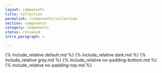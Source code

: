 ```yaml
---
layout: components
title: Collection
permalink: /components/collection
section: components
category: components
status: released
intro_paragraph: >

---
```


{% include_relative default.md %}
{% include_relative dark.md %}
{% include_relative grey.md %}
{% include_relative no-padding-bottom.md %}
{% include_relative no-padding-top.md %}
